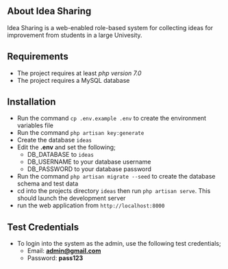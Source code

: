 ## About Idea Sharing

Idea Sharing is a web-enabled role-based system for collecting ideas for improvement from students in a large Univesity.

## Requirements
- The project requires at least *php version 7.0*
- The project requires a MySQL database

## Installation

- Run the command ```cp .env.example .env``` to create the environment variables file
- Run the command ```php artisan key:generate```
- Create the database ```ideas``` 
- Edit the <b>.env</b> and set the following;
    - DB_DATABASE to ```ideas```
    - DB_USERNAME to your database username
    - DB_PASSWORD to your database password
- Run the command ```php artisan migrate --seed``` to create the database schema and test data
- cd into the projects directory ```ideas``` then run ```php artisan serve```. This should launch the development server 
- run the web application from ```http://localhost:8000```

## Test Credentials
- To login into the system as the admin, use the following test credentials;
    - Email: <b>admin@gmail.com</b>
    - Password: <b>pass123</b>